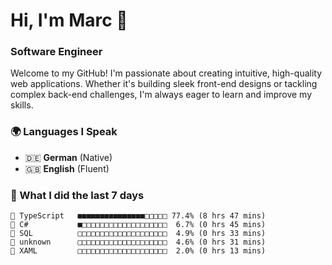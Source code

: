 # Hi, I'm Marc 👋 
### Software Engineer

Welcome to my GitHub! I'm passionate about creating intuitive, high-quality web applications. Whether it's building sleek front-end designs or tackling complex back-end challenges, I'm always eager to learn and improve my skills.  

### 🌍 Languages I Speak  
- 🇩🇪 **German** (Native)  
- 🇬🇧 **English** (Fluent)

### 🤯 What I did the last 7 days

```
🔷 TypeScript   ■■■■■■■■■■■■■■■□□□□□ 77.4% (8 hrs 47 mins)
🔷 C#           ■□□□□□□□□□□□□□□□□□□□  6.7% (0 hrs 45 mins)
📄 SQL          □□□□□□□□□□□□□□□□□□□□  4.9% (0 hrs 33 mins)
📄 unknown      □□□□□□□□□□□□□□□□□□□□  4.6% (0 hrs 31 mins)
📄 XAML         □□□□□□□□□□□□□□□□□□□□  2.0% (0 hrs 13 mins)
```